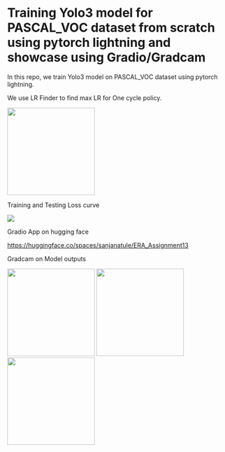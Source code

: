 
# Training Yolo3 model for PASCAL_VOC dataset from scratch using pytorch lightning and showcase using Gradio/Gradcam

In this repo, we train Yolo3 model on PASCAL_VOC dataset using pytorch lightning.



We use LR Finder to find max LR for One cycle policy.

<img src="https://github.com/santule/ERA/assets/20509836/cffdcd1d-17bb-4f0e-a255-d439ecb11a93" width=200 height=200>


Training and Testing Loss curve

<img src="https://github.com/santule/ERA/assets/20509836/98ddba25-22a0-4f26-8c51-36116bb571c6 width=200 height=200>">

Gradio App on hugging face

https://huggingface.co/spaces/sanjanatule/ERA_Assignment13


Gradcam on Model outputs

<img src="https://github.com/santule/ERA/assets/20509836/33262824-36bb-43e9-9dca-14f1720ac11b" width=200 height=200>
<img src="https://github.com/santule/ERA/assets/20509836/18fd0909-4d35-42ed-bac6-9b0e8563de21" width=200 height=200>
<img src="https://github.com/santule/ERA/assets/20509836/dafedb11-bdb9-439c-bdcb-440b01677cc0" width=200 height=200>
